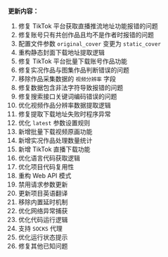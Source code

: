 **更新内容：**

1. 修复 TikTok 平台获取直播推流地址功能报错的问题
2. 修复账号只有共创作品且均不是作者时报错的问题
3. 配置文件参数 `original_cover` 变更为 `static_cover`
4. 重构静态封面下载地址提取逻辑
5. 修复 TikTok 平台批量下载账号作品功能
6. 修复实况作品与图集作品判断错误的问题
7. 移除作品采集数据的 `视频分辨率` 字段
8. 修复数据包含非法字符导致报错的问题
9. 修复搜索接口关键词编码错误的问题
10. 优化视频作品分辨率数据提取逻辑
11. 修复提取下载地址失败时程序异常
12. 优化 `latest` 参数设置规则
13. 新增批量下载视频原画功能
14. 新增实况作品处理数量统计
15. 新增 TikTok 直播下载功能
16. 优化语言代码获取逻辑
17. 优化项目代码复用性
18. 重构 Web API 模式
19. 禁用请求参数更新
20. 更新项目英语翻译
21. 移除内置延时机制
22. 优化网络异常捕获
23. 优化代码运行逻辑
24. 支持 `SOCKS` 代理
25. 优化运行状态提示
26. 修复其他已知问题
